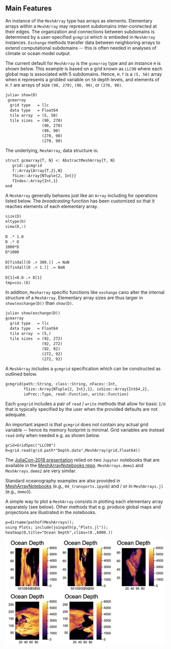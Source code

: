 ## Main Features

An instance of the `MeshArray` type has arrays as elements. Elementary arrays within a `MeshArray` may represent subdomains inter-connected at their edges. The organization and connections between subdomains is determined by a user-specified `gcmgrid` which is embeded in `MeshArray` instances. `Exchange` methods transfer data between neighboring arrays to extend computational subdomains -- this is often needed in analyses of climate or ocean model output.

The current default for `MeshArray` is the `gcmarray` type and an instance `H` is shown below. This example is based on a grid known as `LLC90` where each global map is associated with 5 subdomains. Hence, `H.f` is a `(5, 50)` array when `H` represents a gridded variable on `50` depth levels, and elements of  `H.f` are arrays of size `(90, 270)`, `(90, 90)`, or `(270, 90)`. 

```
julia> show(D)
 gcmarray 
  grid type   = llc
  data type   = Float64
  tile array  = (5, 50)
  tile sizes  = (90, 270)
                (90, 270)
                (90, 90)
                (270, 90)
                (270, 90)
```

The underlying, `MeshArray`, data structure is:

```
struct gcmarray{T, N} <: AbstractMeshArray{T, N}
   grid::gcmgrid
   f::Array{Array{T,2},N}
   fSize::Array{NTuple{2, Int}}
   fIndex::Array{Int,1}
end
```

A `MeshArray` generally behaves just like an `Array` including for operations listed below. The _broadcasting_ function has been customized so that it reaches elements of each elementary array.

```
size(D)
eltype(D)
view(D,:)

D .* 1.0
D .* D
1000*D
D*1000

D[findall(D .> 300.)] .= NaN
D[findall(D .< 1.)] .= NaN

D[1]=0.0 .+ D[1]
tmp=cos.(D)
```

In addition, `Mesharray` specific functions like `exchange` cano alter the internal structure of a `MeshArray`. Elementary array sizes are thus larger in `show(exchange(D))` than `show(D)`.

```
julia> show(exchange(D))
gcmarray 
  grid type   = llc
  data type   = Float64
  tile array  = (5,)
  tile sizes  = (92, 272)
                (92, 272)
                (92, 92)
                (272, 92)
                (272, 92)
```

A `MeshArray` includes a `gcmgrid` specification which can be constructed as outlined below.

```
gcmgrid(path::String, class::String, nFaces::Int,
        fSize::Array{NTuple{2, Int},1}, ioSize::Array{Int64,2},
        ioPrec::Type, read::Function, write::Function)
```

Each `gcmgrid` includes a pair of `read` / `write` methods that allow for basic `I/O` that is typically specified by the user when the provided defaults are not adequate. 

An important aspect is that `gcmgrid` does not contain any actual grid variable -- hence its memory footprint is minimal. Grid variables are instead `read` only when needed e.g. as shown below.

```
grid=GridSpec("LLC90")
D=grid.read(grid.path*"Depth.data",MeshArray(grid,Float64))
```

The [JuliaCon-2018 presentation](https://youtu.be/RDxAy_zSUvg) relied on two `Jupyter` notebooks that are available in the [MeshArrayNotebooks repo](https://github.com/gaelforget/JuliaCon2018Notebooks.git). `MeshArrays.demo1` and `MeshArrays.demo2` are very similar. 

Standard oceanography examples are also provided in [MeshArrayNotebooks](https://github.com/gaelforget/JuliaCon2018Notebooks.git) (e.g., `04_transports.ipynb`) and / or in `MeshArrays.jl` (e.g., `demo3`).

A simple way to plot a `MeshArray` consists in plotting each elementary array separately (see below). Other methods that e.g. produce global maps and projections are illustrated in the notebooks. 

```
p=dirname(pathof(MeshArrays));
using Plots; include(joinpath(p,"Plots.jl"));
heatmap(D,title="Ocean Depth",clims=(0.,6000.))
```

![Split Ocean Depth](../images/ocean_depth.png)
